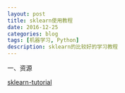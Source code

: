 ```yaml
--- 
layout: post 
title: sklearn使用教程
date: 2016-12-25 
categories: blog 
tags: [机器学习, Python] 
description: sklearn的比较好的学习教程
--- 
```


一、资源

[sklearn-tutorial](http://odjt9j2ec.bkt.clouddn.com/sklearn-sklearn_tutorial.pdf?attname=)